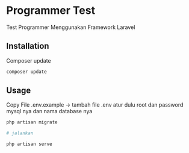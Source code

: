 # Programmer Test

Test Programmer Menggunakan Framework Laravel

## Installation

Composer update

```bash
composer update
```

## Usage
Copy File .env.example -> tambah file .env 
atur dulu root dan password mysql nya dan nama database nya

```bash
php artisan migrate

# jalankan

php artisan serve
```

